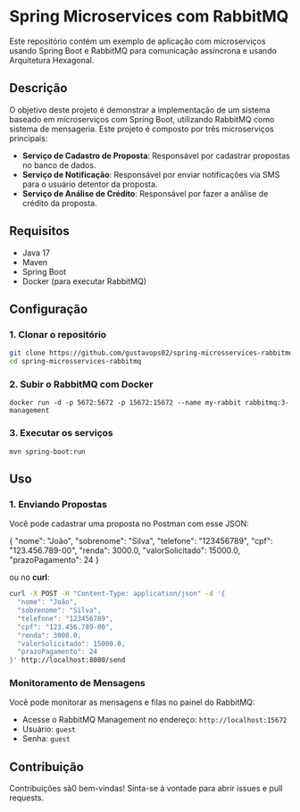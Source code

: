 

# Spring Microservices com RabbitMQ

Este repositório contém um exemplo de aplicação com microserviços usando Spring Boot e RabbitMQ para comunicação assíncrona e usando Arquitetura Hexagonal.

## Descrição

O objetivo deste projeto é demonstrar a implementação de um sistema baseado em microserviços com Spring Boot, utilizando RabbitMQ como sistema de mensageria. Este projeto é composto por três microserviços principais:

- **Serviço de Cadastro de Proposta**: Responsável por cadastrar propostas no banco de dados.
- **Serviço de Notificação**: Responsável por enviar notificações via SMS para o usuário detentor da proposta.
- **Serviço de Análise de Crédito**: Responsável por fazer a análise de crédito da proposta.
  
## Requisitos

- Java 17
- Maven
- Spring Boot
- Docker (para executar RabbitMQ)


## Configuração

### 1. Clonar o repositório

```bash
git clone https://github.com/gustavops02/spring-microsservices-rabbitmq.git
cd spring-microsservices-rabbitmq
```

### 2. Subir o RabbitMQ com Docker

`docker run -d -p 5672:5672 -p 15672:15672 --name my-rabbit rabbitmq:3-management`

### 3. Executar os serviços

`mvn spring-boot:run`

## Uso

### 1. Enviando Propostas

Você pode cadastrar uma proposta no Postman com esse JSON:

{
  "nome": "João",
  "sobrenome": "Silva",
  "telefone": "123456789",
  "cpf": "123.456.789-00",
  "renda": 3000.0,
  "valorSolicitado": 15000.0,
  "prazoPagamento": 24
}

ou no **curl**:

```bash
curl -X POST -H "Content-Type: application/json" -d '{
  "nome": "João",
  "sobrenome": "Silva",
  "telefone": "123456789",
  "cpf": "123.456.789-00",
  "renda": 3000.0,
  "valorSolicitado": 15000.0,
  "prazoPagamento": 24
}' http://localhost:8080/send
```


### Monitoramento de Mensagens

Você pode monitorar as mensagens e filas no painel do RabbitMQ:

- Acesse o RabbitMQ Management no endereço: `http://localhost:15672`
- Usuário: `guest`
- Senha: `guest`


## Contribuição

Contribuições sã0 bem-vindas! Sinta-se à vontade para abrir issues e pull requests.
